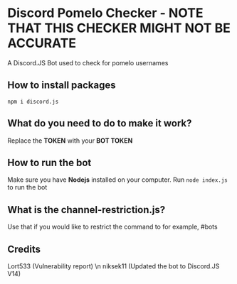 # Discord Pomelo Checker - NOTE THAT THIS CHECKER MIGHT NOT BE ACCURATE
A Discord.JS Bot used to check for pomelo usernames


## How to install packages
`npm i discord.js`

## What do you need to do to make it work?
Replace the **TOKEN** with your **BOT TOKEN**

## How to run the bot
Make sure you have **Nodejs** installed on your computer. Run `node index.js` to run the bot 

## What is the channel-restriction.js?
Use that if you would like to restrict the command to for example, #bots

## Credits
Lort533 (Vulnerability report)
\n
niksek11 (Updated the bot to Discord.JS V14)
